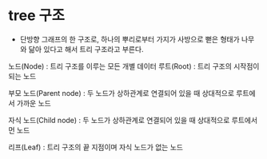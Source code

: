 # tree 구조
- 단방향 그래프의 한 구조로, 하나의 뿌리로부터 가지가 사방으로 뻗은 형태가 나무와 닮아 있다고 해서 트리 구조라고 부른다.


노드(Node) : 트리 구조를 이루는 모든 개별 데이터
루트(Root) : 트리 구조의 시작점이 되는 노드

부모 노드(Parent node) : 두 노드가 상하관계로 연결되어 있을 때 상대적으로 루트에서 가까운 노드

자식 노드(Child node) : 두 노드가 상하관계로 연결되어 있을 때 상대적으로 루트에서 먼 노드

리프(Leaf) : 트리 구조의 끝 지점이며 자식 노드가 없는 노드
